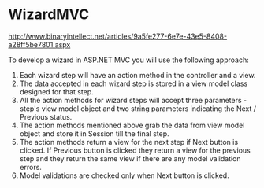 # WizardMVC
http://www.binaryintellect.net/articles/9a5fe277-6e7e-43e5-8408-a28ff5be7801.aspx

To develop a wizard in ASP.NET MVC you will use the following approach:

1. Each wizard step will have an action method in the controller and a view.
2. The data accepted in each wizard step is stored in a view model class designed for that step.
3. All the action methods for wizard steps will accept three parameters - step's view model object and two string parameters indicating the Next / Previous status.
4. The action methods mentioned above grab the data from view model object and store it in Session till the final step.
5. The action methods return a view for the next step if Next button is clicked. If Previous button is clicked they return a view for the previous step and they return the same view if there are any model validation errors.
6. Model validations are checked only when Next button is clicked.
